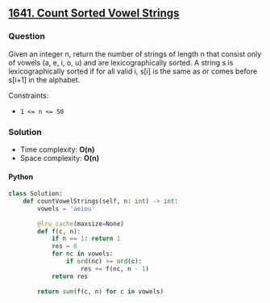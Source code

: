## **[1641. Count Sorted Vowel Strings](https://leetcode.com/problems/count-sorted-vowel-strings/)**

### Question
Given an integer n, return the number of strings of length n that consist only of vowels (a, e, i, o, u) and are lexicographically sorted.
A string s is lexicographically sorted if for all valid i, s[i] is the same as or comes before s[i+1] in the alphabet.

Constraints:
- `1 <= n <= 50`

### Solution

- Time complexity: **O(n)**
- Space complexity: **O(n)**

#### Python
```python
class Solution:
    def countVowelStrings(self, n: int) -> int:
        vowels = 'aeiou'
        
        @lru_cache(maxsize=None)
        def f(c, n):
            if n == 1: return 1
            res = 0
            for nc in vowels:
                if ord(nc) >= ord(c):
                    res += f(nc, n - 1)
            return res
        
        return sum(f(c, n) for c in vowels)
```
